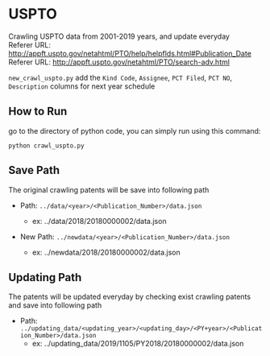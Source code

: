 # USPTO
Crawling USPTO data from 2001-2019 years, and update everyday  
Referer URL: <http://appft.uspto.gov/netahtml/PTO/help/helpflds.html#Publication_Date>  
Referer URL: <http://appft.uspto.gov/netahtml/PTO/search-adv.html>  

`new_crawl_uspto.py` add the `Kind Code`, `Assignee`, `PCT Filed`, `PCT NO`, `Description` columns for next year schedule

## How to Run
go to the directory of python code, you can simply run using this command:
```
python crawl_uspto.py
``` 

## Save Path
The original crawling patents will be save into following path
* Path: `../data/<year>/<Publication_Number>/data.json`
	* ex: ../data/2018/20180000002/data.json

* New Path: `../newdata/<year>/<Publication_Number>/data.json`
	* ex: ../newdata/2018/20180000002/data.json

## Updating Path 
The patents will be updated everyday by checking exist crawling patents and save into following path 
* Path: `../updating_data/<updating_year>/<updating_day>/<PY+year>/<Publication_Number>/data.json`
	* ex: ../updating_data/2019/1105/PY2018/20180000002/data.json

